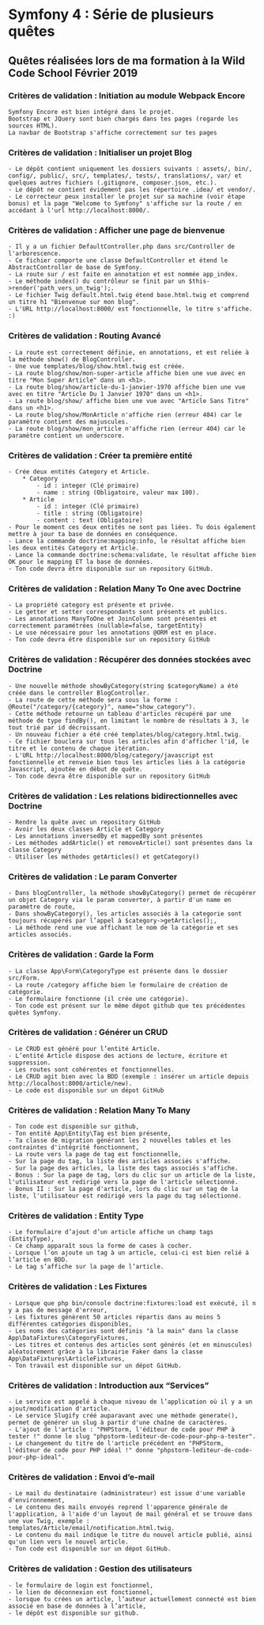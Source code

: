 # Symfony 4 : Série de plusieurs quêtes

## Quêtes réalisées lors de ma formation à la Wild Code School Février 2019

### Critères de validation : Initiation au module Webpack Encore

    Symfony Encore est bien intégré dans le projet.
    Bootstrap et JQuery sont bien chargés dans tes pages (regarde les sources HTML).
    La navbar de Bootstrap s'affiche correctement sur tes pages

### Critères de validation : Initialiser un projet Blog

    - Le dépôt contient uniquement les dossiers suivants : assets/, bin/, config/, public/, src/, templates/, tests/, translations/, var/ et quelques autres fichiers (.gitignore, composer.json, etc.).
    - Le dépôt ne contient évidement pas les répertoire .idea/ et vendor/.
    - Le correcteur peux installer le projet sur sa machine (voir étape bonus) et la page "Welcome to Symfony" s'affiche sur la route / en accédant à l'url http://localhost:8000/.

### Critères de validation : Afficher une page de bienvenue

    - Il y a un fichier DefaultController.php dans src/Controller de l'arborescence.
    - Ce fichier comporte une classe DefaultController et étend le AbstractController de base de Symfony.
    - La route sur / est faite en annotation et est nommée app_index.
    - Le méthode index() du contrôleur se finit par un $this->render('path_vers_un_twig');.
    - Le fichier Twig default.html.twig étend base.html.twig et comprend un titre h1 "Bienvenue sur mon blog".
    - L'URL http://localhost:8000/ est fonctionnelle, le titre s'affiche. :)

### Critères de validation : Routing Avancé

    - La route est correctement définie, en annotations, et est reliée à la méthode show() de BlogController.
    - Une vue templates/blog/show.html.twig est créée.
    - La route blog/show/mon-super-article affiche bien une vue avec en titre "Mon Super Article" dans un <h1>.
    - La route blog/show/article-du-1-janvier-1970 affiche bien une vue avec en titre "Article Du 1 Janvier 1970" dans un <h1>.
    - La route blog/show/ affiche bien une vue avec "Article Sans Titre" dans un <h1>.
    - La route blog/show/MonArticle n'affiche rien (erreur 404) car le paramètre contient des majuscules.
    - La route blog/show/mon_article n'affiche rien (erreur 404) car le paramètre contient un underscore.

### Critères de validation : Créer ta première entité

    - Crée deux entités Category et Article.
        * Category
            - id : integer (Clé primaire)
            - name : string (Obligatoire, valeur max 100).
        * Article
            - id : integer (Clé primaire)
            - title : string (Obligatoire)
            - content : text (Obligatoire)
    - Pour le moment ces deux entités ne sont pas liées. Tu dois également mettre à jour ta base de données en conséquence.
    - Lance la commande doctrine:mapping:info, le résultat affiche bien les deux entités Category et Article.
    - Lance la commande doctrine:schema:validate, le résultat affiche bien OK pour le mapping ET la base de données.
    - Ton code devra être disponible sur un repository GitHub.

### Critères de validation : Relation Many To One avec Doctrine

    - La propriété category est présente et privée.
    - Le getter et setter correspondants sont présents et publics.
    - Les annotations ManyToOne et JoinColumn sont présentes et correctement paramétrées (nullable=false, targetEntity)
    - Le use nécessaire pour les annotations @ORM est en place.
    - Ton code devra être disponible sur un repository GitHub

### Critères de validation : Récupérer des données stockées avec Doctrine

    - Une nouvelle méthode showByCategory(string $categoryName) a été créée dans le controller BlogController.
    - La route de cette méthode sera sous la forme : @Route("/category/{category}", name="show_category").
    - Cette méthode retourne un tableau d'articles récupéré par une méthode de type findBy(), en limitant le nombre de résultats à 3, le tout trié par id décroissant.
    - Un nouveau fichier a été créé templates/blog/category.html.twig.
    - Ce fichier bouclera sur tous les articles afin d'afficher l'id, le titre et le contenu de chaque itération.
    - L'URL http://localhost:8000/blog/category/javascript est fonctionnelle et renvoie bien tous les articles liés à la catégorie Javascript, ajoutée en début de quête.
    - Ton code devra être disponible sur un repository GitHub
    
### Critères de validation : Les relations bidirectionnelles avec Doctrine

    - Rendre la quête avec un repository GitHub
    - Avoir les deux classes Article et Category
    - Les annotations inversedBy et mappedBy sont présentes
    - Les méthodes addArticle() et removeArticle() sont présentes dans la classe Category
    - Utiliser les méthodes getArticles() et getCategory()



### Critères de validation : Le param Converter

    - Dans blogController, la méthode showByCategory() permet de récupérer un objet Category via le param converter, à partir d'un name en paramètre de route,
    - Dans showByCategory(), les articles associés à la categorie sont toujours récupérés par l’appel à $category->getArticles();,
    - La méthode rend une vue affichant le nom de la catégorie et ses articles associés.

### Critères de validation : Garde la Form

    - La classe App\Form\CategoryType est présente dans le dossier src/Form.
    - La route /category affiche bien le formulaire de création de catégorie.
    - Le formulaire fonctionne (il crée une catégorie).
    - Ton code est présent sur le même dépot github que tes précédentes quêtes Symfony.
    
### Critères de validation : Générer un CRUD

    - Le CRUD est généré pour l’entité Article.
    - L’entité Article dispose des actions de lecture, écriture et suppression.
    - Les routes sont cohérentes et fonctionnelles.
    - Le CRUD agit bien avec la BDD (exemple : insérer un article depuis http://localhost:8000/article/new).
    - Le code est disponible sur un dépot GitHub
    
### Critères de validation : Relation Many To Many

    - Ton code est disponible sur github,
    - Ton entité App\Entity\Tag est bien présente,
    - Ta classe de migration générant les 2 nouvelles tables et les contraintes d'intégrité fonctionnent,
    - La route vers la page de tag est fonctionnelle,
    - Sur la page du tag, la liste des articles associés s'affiche.
    - Sur la page des articles, la liste des tags associés s'affiche.
    - Bonus : Sur la page de tag, lors du clic sur un article de la liste, l'utilisateur est redirigé vers la page de l'article sélectionné.
    - Bonus II : Sur la page d'article, lors du clic sur un tag de la liste, l'utilisateur est redirigé vers la page du tag sélectionné.

### Critères de validation : Entity Type

    - Le formulaire d’ajout d’un article affiche un champ tags (EntityType),
    - Ce champ apparaît sous la forme de cases à cocher.
    - Lorsque l’on ajoute un tag à un article, celui-ci est bien relié à l’article en BDD.
    - Le tag s’affiche sur la page de l’article.
    
### Critères de validation : Les Fixtures

    - Lorsque que php bin/console doctrine:fixtures:load est exécuté, il n y a pas de message d'erreur,
    - Les fixtures génèrent 50 articles répartis dans au moins 5 différentes catégories disponibles,
    - Les noms des catégories sont définis "à la main" dans la classe App\DataFixtures\CategoryFixtures,
    - Les titres et contenus des articles sont générés (et en minuscules) aléatoirement grâce à la librairie Faker dans la classe App\DataFixtures\ArticleFixtures,
    - Ton travail est disponible sur un dépot GitHub.
    
### Critères de validation : Introduction aux “Services”

    - Le service est appelé à chaque niveau de l’application où il y a un ajout/modification d'article.
    - Le service Slugify créé auparavant avec une méthode generate(), permet de générer un slug à partir d'une chaîne de caractères.
    - L'ajout de l'article : "PHPStorm, l'éditeur de code pour PHP à tester !" donne le slug "phpstorm-lediteur-de-code-pour-php-a-tester".
    - Le changement du titre de l'article précédent en "PHPStorm, l'éditeur de code pour PHP idéal !" donne "phpstorm-lediteur-de-code-pour-php-ideal".

### Critères de validation : Envoi d’e-mail

    - Le mail du destinataire (administrateur) est issue d'une variable d'environnement,
    - Le contenu des mails envoyés reprend l'apparence générale de l'application, à l'aide d'un layout de mail général et se trouve dans une vue Twig, exemple : templates/Article/email/notification.html.twig.
    - Le contenu du mail indique le titre du nouvel article publié, ainsi qu'un lien vers le nouvel article.
    - Ton code est disponible sur un dépot GitHub.

### Critères de validation : Gestion des utilisateurs

    - le formulaire de login est fonctionnel,
    - le lien de déconnexion est fonctionnel,
    - lorsque tu crées un article, l’auteur actuellement connecté est bien associé en base de données à l’article,
    - le dépôt est disponible sur github.




